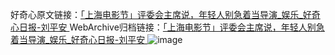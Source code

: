 好奇心原文链接：[「上海电影节」评委会主席说，年轻人别急着当导演_娱乐_好奇心日报-刘平安 ](https://www.qdaily.com/articles/10902.html)
WebArchive归档链接：[「上海电影节」评委会主席说，年轻人别急着当导演_娱乐_好奇心日报-刘平安 ](http://web.archive.org/web/20190623163329/https://www.qdaily.com/articles/10902.html)
![image](http://ww3.sinaimg.cn/large/007d5XDply1g3wce672rdj30u03h87wh)
